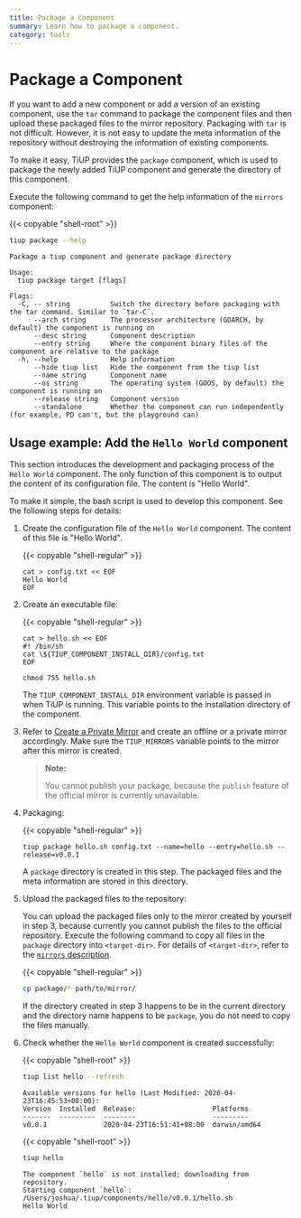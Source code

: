 ```yaml
---
title: Package a Component
summary: Learn how to package a component.
category: tools
---
```


# Package a Component

If you want to add a new component or add a version of an existing component, use the `tar` command to package the component files and then upload these packaged files to the mirror repository. Packaging with `tar` is not difficult. However, it is not easy to update the meta information of the repository without destroying the information of existing components.

To make it easy, TiUP provides the `package` component, which is used to package the newly added TiUP component and generate the directory of this component.

Execute the following command to get the help information of the `mirrors` component:

{{< copyable "shell-root" >}}

```bash
tiup package --help
```

```
Package a tiup component and generate package directory

Usage:
  tiup package target [flags]

Flags:
  -C, -- string          Switch the directory before packaging with the tar command. Similar to `tar-C`.
      --arch string      The processor architecture (GOARCH, by default) the component is running on
      --desc string      Component description
      --entry string     Where the component binary files of the component are relative to the package
  -h, --help             Help information
      --hide tiup list   Hide the component from the tiup list
      --name string      Component name
      --os string        The operating system (GOOS, by default) the component is running on
      --release string   Component version
      --standalone       Whether the component can run independently (for example, PD can't, but the playground can)
```

## Usage example: Add the `Hello World` component

This section introduces the development and packaging process of the `Hello World` component. The only function of this component is to output the content of its configuration file. The content is "Hello World".

To make it simple, the bash script is used to develop this component. See the following steps for details:

1. Create the configuration file of the `Hello World` component. The content of this file is "Hello World".

    {{< copyable "shell-regular" >}}

    ```shell
    cat > config.txt << EOF
    Hello World
    EOF
    ```

2. Create an executable file:

    {{< copyable "shell-regular" >}}

    ```shell
    cat > hello.sh << EOF
    #! /bin/sh
    cat \${TIUP_COMPONENT_INSTALL_DIR}/config.txt
    EOF

    chmod 755 hello.sh
    ```

    The `TIUP_COMPONENT_INSTALL_DIR` environment variable is passed in when TiUP is running. This variable points to the installation directory of the component.

3. Refer to [Create a Private Mirror](/reference/tools/tiup/mirrors.md) and create an offline or a private mirror accordingly. Make sure the `TIUP_MIRRORS` variable points to the mirror after this mirror is created.

    > **Note:**
    >
    > You cannot publish your package, because the `publish` feature of the official mirror is currently unavailable.

4. Packaging:

    {{< copyable "shell-regular" >}}

    ```shell
    tiup package hello.sh config.txt --name=hello --entry=hello.sh --release=v0.0.1
    ```

    A `package` directory is created in this step. The packaged files and the meta information are stored in this directory.

5. Upload the packaged files to the repository:

    You can upload the packaged files only to the mirror created by yourself in step 3, because currently you cannot publish the files to the official repository. Execute the following command to copy all files in the `package` directory into `<target-dir>`. For details of `<target-dir>`, refer to the [`mirrors` description](/reference/tools/tiup/mirrors.md#mirrors-description).

    {{< copyable "shell-regular" >}}

    ```bash
    cp package/* path/to/mirror/
    ```

    If the directory created in step 3 happens to be in the current directory and the directory name happens to be `package`, you do not need to copy the files manually.

6. Check whether the `Hello World` component is created successfully:

    {{< copyable "shell-root" >}}

    ```bash
    tiup list hello --refresh
    ```

    ```
    Available versions for hello (Last Modified: 2020-04-23T16:45:53+08:00):
    Version  Installed  Release:                   Platforms
    -------  ---------  --------                   ---------
    v0.0.1              2020-04-23T16:51:41+08:00  darwin/amd64
    ```

    {{< copyable "shell-root" >}}

    ```bash
    tiup hello
    ```

    ```
    The component `hello` is not installed; downloading from repository.
    Starting component `hello`: /Users/joshua/.tiup/components/hello/v0.0.1/hello.sh
    Hello World
    ```
